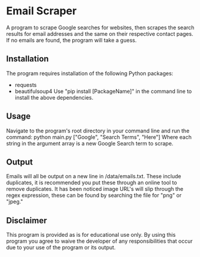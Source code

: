 # Email Scraper
A program to scrape Google searches for websites, then scrapes the search results for email addresses and the same on their respective contact pages. If no emails are found, the program will take a guess.

## Installation
The program requires installation of the following Python packages:
- requests
- beautifulsoup4
Use "pip install [PackageName]" in the command line to install the above dependencies.

## Usage
Navigate to the program's root directory in your command line and run the command:
python main.py ["Google", "Search Terms", "Here"]
Where each string in the argument array is a new Google Search term to scrape.

## Output
Emails will all be output on a new line in /data/emails.txt. These include duplicates, it is recommended you put these through an online tool to remove duplicates. It has been noticed image URL's will slip through the regex expression, these can be found by searching the file for "png" or "jpeg."

## Disclaimer
This program is provided as is for educational use only. By using this program you agree to waive the developer of any responsibilities that occur due to your use of the program or its output.

